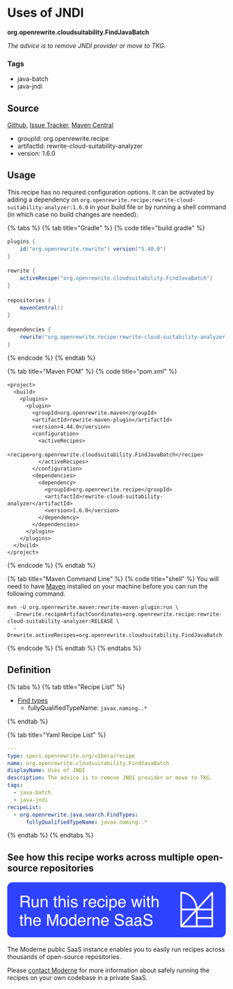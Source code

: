 # Uses of JNDI

**org.openrewrite.cloudsuitability.FindJavaBatch**

_The advice is to remove JNDI provider or move to TKG._

### Tags

* java-batch
* java-jndi

## Source

[Github](https://github.com/openrewrite/rewrite-cloud-suitability-analyzer/blob/main/src/main/resources/META-INF/rewrite/finders.yml), [Issue Tracker](https://github.com/openrewrite/rewrite-cloud-suitability-analyzer/issues), [Maven Central](https://central.sonatype.com/artifact/org.openrewrite.recipe/rewrite-cloud-suitability-analyzer/1.6.0/jar)

* groupId: org.openrewrite.recipe
* artifactId: rewrite-cloud-suitability-analyzer
* version: 1.6.0


## Usage

This recipe has no required configuration options. It can be activated by adding a dependency on `org.openrewrite.recipe:rewrite-cloud-suitability-analyzer:1.6.0` in your build file or by running a shell command (in which case no build changes are needed): 

{% tabs %}
{% tab title="Gradle" %}
{% code title="build.gradle" %}
```groovy
plugins {
    id("org.openrewrite.rewrite") version("5.40.0")
}

rewrite {
    activeRecipe("org.openrewrite.cloudsuitability.FindJavaBatch")
}

repositories {
    mavenCentral()
}

dependencies {
    rewrite("org.openrewrite.recipe:rewrite-cloud-suitability-analyzer:1.6.0")
}
```
{% endcode %}
{% endtab %}

{% tab title="Maven POM" %}
{% code title="pom.xml" %}
```markup
<project>
  <build>
    <plugins>
      <plugin>
        <groupId>org.openrewrite.maven</groupId>
        <artifactId>rewrite-maven-plugin</artifactId>
        <version>4.44.0</version>
        <configuration>
          <activeRecipes>
            <recipe>org.openrewrite.cloudsuitability.FindJavaBatch</recipe>
          </activeRecipes>
        </configuration>
        <dependencies>
          <dependency>
            <groupId>org.openrewrite.recipe</groupId>
            <artifactId>rewrite-cloud-suitability-analyzer</artifactId>
            <version>1.6.0</version>
          </dependency>
        </dependencies>
      </plugin>
    </plugins>
  </build>
</project>
```
{% endcode %}
{% endtab %}

{% tab title="Maven Command Line" %}
{% code title="shell" %}
You will need to have [Maven](https://maven.apache.org/download.cgi) installed on your machine before you can run the following command.

```shell
mvn -U org.openrewrite.maven:rewrite-maven-plugin:run \
  -Drewrite.recipeArtifactCoordinates=org.openrewrite.recipe:rewrite-cloud-suitability-analyzer:RELEASE \
  -Drewrite.activeRecipes=org.openrewrite.cloudsuitability.FindJavaBatch
```
{% endcode %}
{% endtab %}
{% endtabs %}


## Definition

{% tabs %}
{% tab title="Recipe List" %}
* [Find types](../java/search/findtypes.md)
  * fullyQualifiedTypeName: `javax.naming..*`

{% endtab %}

{% tab title="Yaml Recipe List" %}
```yaml
---
type: specs.openrewrite.org/v1beta/recipe
name: org.openrewrite.cloudsuitability.FindJavaBatch
displayName: Uses of JNDI
description: The advice is to remove JNDI provider or move to TKG.
tags:
  - java-batch
  - java-jndi
recipeList:
  - org.openrewrite.java.search.FindTypes:
      fullyQualifiedTypeName: javax.naming..*

```
{% endtab %}
{% endtabs %}

## See how this recipe works across multiple open-source repositories

[![Moderne Link Image](/.gitbook/assets/ModerneRecipeButton.png)](https://public.moderne.io/recipes/org.openrewrite.cloudsuitability.FindJavaBatch)

The Moderne public SaaS instance enables you to easily run recipes across thousands of open-source repositories.

Please [contact Moderne](https://moderne.io/product) for more information about safely running the recipes on your own codebase in a private SaaS.
